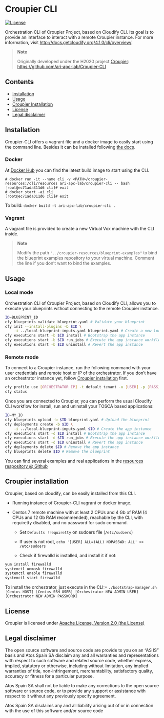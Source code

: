 # Croupier CLI

[![License](https://img.shields.io/badge/License-Apache%202.0-blue.svg)](https://opensource.org/licenses/Apache-2.0)

Orchestration CLI of Croupier Project, based on Cloudify CLI. Its goal is to provide an interface to interact with a remote Croupier instance. For more information, visit <http://docs.getcloudify.org/4.1.0/cli/overview/>.

> **Note**
>
> Originally developed under the H2020 project [Croupier](http://www.croupier.eu/): <https://github.com/ari-apc-lab/Croupier-CLI>

## Contents

- [Installation](#installation)
- [Usage](#usage)
- [Croupier Installation](#croupier-installation)
- [License](#license)
- [Legal disclaimer](#legal-disclaimer)

## Installation

Croupier-CLI offers a vagrant file and a docker image to easily start using the command line. Besides it can be installed following [the docs](http://docs.getcloudify.org/4.1.0/installation/from-packages/).

### Docker

At [Docker Hub](https://hub.docker.com/r/croupier/msoorchestrator-cli/) you can find the latest build image to start using the CLI.

```console
# docker run -it --name cli -v <PATH>/croupier-resources:/cli/resources ari-apc-lab/croupier-cli -- bash
[root@ec71ada311d6 cli]# exit
# docker start -ai cli
[root@ec71ada311d6 cli]# exit
```

To build: `docker build -t ari-apc-lab/croupier-cli .`

### Vagrant

A vagrant file is provided to create a new Virtual Vox machine with the CLI inside.

> **Note**
>
> Modify the path `"../croupier-resources/blueprint-examples"` to bind the blueprint examples repository to your virtual machine. Comment the line if you don’t want to bind the examples.

## Usage

### Local mode

Orchestration CLI of Croupier Project, based on Cloudify CLI, allows you to execute your blueprints without connecting to the remote Croupier instance.

```bash
ID=BLUEPRINT_ID
cfy blueprints validate blueprint.yaml # Validate your blueprint
cfy init --install-plugins -b $ID \
    -i ../local-blueprint-inputs.yaml blueprint.yaml # Create a new local app instance
cfy executions start -b $ID install # Bootstrap the app instance
cfy executions start -b $ID run_jobs # Execute the app instance workflow
cfy executions start -b $ID uninstall # Revert the app instance
```

### Remote mode

To connect to a Croupier instance, run the following command with your user credentials and remote host or IP of the orchestrator. If you don’t have an orchestrator instance yet, follow [Croupier installation](#croupier-installation) first.

```bash
cfy profile use [ORCHESTRATOR_IP] -t default_tenant -u [USER] -p [PASS]
cfy status
```

Once you are connected to Croupier, you can perform the usual Cloudify CLI workflow for install, run and uninstall your TOSCA based applications:

```bash
ID=MY_ID
cfy blueprints upload -b $ID blueprint.yaml # Upload the blueprint
cfy deployments create -b $ID \
    -i ../local-blueprint-inputs.yaml $ID # Create the app instance
cfy executions start -d $ID install # Bootstrap the app instance
cfy executions start -d $ID run_jobs # Execute the app instance workflow
cfy executions start -d $ID uninstall # Revert the app instance
cfy deployments delete $ID # Remove the app instance
cfy blueprints delete $ID # Remove the blueprint
```

You can find several examples and real applications in the [resources respository @ Github](https://github.com/ari-apc-lab/croupier-resources)

## Croupier installation

Croupier, based on cloudify, can be easily installed from this CLI.

- Running instance of Croupier-CLI vagrant or docker image.

- Centos 7 remote machine with at least 2 CPUs and 4 Gb of RAM (4 CPUs and 12 Gb RAM recommended), reachable by the CLI, with requiretty disabled, and no password for sudo command.

  - Set `Defaults !requiretty` on sudoers file (`/etc/sudoers`)

  - If user is not root, `echo '[USER] ALL=(ALL) NOPASSWD: ALL' >> /etc/sudoers`

  - Check if firewalld is installed, and install it if not:

```bash
yum install firewalld
systemctl unmask firewalld
systemctl enable firewalld
systemctl start firewalld
```

To install the orchestrator, just execute in the CLI:+ `./bootstrap-manager.sh [Centos HOST] [Centos SSH USER] [Orchestrator NEW ADMIN USER] [Orchestrator NEW ADMIN PASSWORD]`

## License

Croupier is licensed under [Apache License, Version 2.0 (the License)](./LICENSE)

## Legal disclaimer

The open source software and source code are provide to you on an “AS IS” basis and Atos Spain SA disclaim any and all warranties and representations with respect to such software and related source code, whether express, implied, statutory or otherwise, including without limitation, any implied warranties of title, non-infringement, merchantability, satisfactory quality, accuracy or fitness for a particular purpose.

Atos Spain SA shall not be liable to make any corrections to the open source software or source code, or to provide any support or assistance with respect to it without any previously specify agreement.

Atos Spain SA disclaims any and all liability arising out of or in connection with the use of this software and/or source code